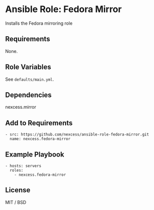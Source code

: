# Ansible Role: Fedora Mirror

Installs the Fedora mirroring role

## Requirements

None.

## Role Variables

See `defaults/main.yml`.

## Dependencies

nexcess.mirror

## Add to Requirements

    - src: https://github.com/nexcess/ansible-role-fedora-mirror.git
      name: nexcess.fedora-mirror

## Example Playbook

    - hosts: servers
      roles:
        - nexcess.fedora-mirror

## License

MIT / BSD
